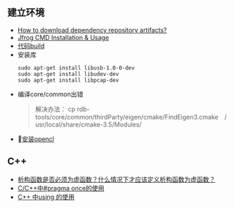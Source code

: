## 建立环境
* [How to download dependency repository artifacts?](https://confluence.ygomi.com:8443/pages/viewpage.action?pageId=51676609)
* [Jfrog CMD Installation & Usage](https://confluence.ygomi.com:8443/pages/viewpage.action?pageId=42537772)
* [代码build](https://confluence.ygomi.com:8443/pages/viewpage.action?title=Manual+Page+of+Localization+Refactor+May+31th+2018&spaceKey=RRT)
* 安装库
  ```
  sudo apt-get install libusb-1.0-0-dev
  sudo apt-get install libudev-dev
  sudo apt-get install libpcap-dev
  ```
* 编译core/common出错
  >解决办法：
  >cp rdb-tools/core/common/thirdParty/eigen/cmake/FindEigen3.cmake  /usr/local/share/cmake-3.5/Modules/
* [安装opencl](https://confluence.ygomi.com:8443/display/RRT/How+to+Set+Up+OpenCL+Compilation+Environment+for+FindOpenCL.cmake+in+CMake3.5)

## C++
* [析构函数是否必须为虚函数？什么情况下才应该定义析构函数为虚函数？](https://blog.csdn.net/zhangqk2016/article/details/51849535)
* [C/C++中#pragma once的使用](https://blog.csdn.net/fengbingchun/article/details/78696814)
* [C++ 中using 的使用](https://blog.csdn.net/shift_wwx/article/details/78742459)